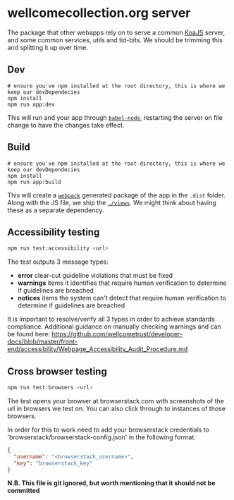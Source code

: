 # wellcomecollection.org server

The package that other webapps rely on to serve a common [KoaJS](http://koajs.com/) server,
and some common services, utils and tid-bits. We should be trimming this and splitting it up over time.


## Dev
```
# ensure you've npm installed at the root directory, this is where we keep our devDependecies
npm install
npm run app:dev
```

This will run and your app through [`babel-node`](http://babeljs.io/docs/usage/cli/#babel-node), restarting the server
on file change to have the changes take effect.


## Build
```
# ensure you've npm installed at the root directory, this is where we keep our devDependecies
npm install
npm run app:build
```  

This will create a [`webpack`](https://webpack.js.org/) generated package of the app in the `.dist` folder.
Along with the JS file, we ship the [`./views`](./views). We might think about having these as a separate dependency. 


## Accessibility testing
```bash
npm run test:accessibility <url>
```

The test outputs 3 message types:

- **error** clear-cut guideline violations that must be fixed
- **warnings** items it identifies that require human verification to determine if guidelines are breached
- **notices** items the system can't detect that require human verification to determine if guidelines are breached

It is important to resolve/verify all 3 types in order to achieve standards compliance.
Additional guidance on manually checking warnings and can be found here:
https://github.com/wellcometrust/developer-docs/blob/master/front-end/accessibility/Webpage_Accessibility_Audit_Procedure.md


## Cross browser testing
```bash
npm run test:browsers <url>
```

The test opens your browser at browserstack.com with screenshots of the url in browsers we test on.
You can also click through to instances of those browsers.

In order for this to work need to add your browserstack credentials to 'browserstack/browserstack-config.json'
in the following format:

```json
{
  "username": "<browserstack_username>",
  "key": "browserstack_key"
}
```

**N.B. This file is git ignored, but worth mentioning that it should not be committed**
